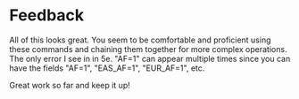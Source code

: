 # Feedback

All of this looks great. You seem to be comfortable and proficient using these commands and chaining them together for more complex operations. The only error I see in in 5e. "AF=1" can appear multiple times since you can have the fields "AF=1", "EAS_AF=1", "EUR_AF=1", etc.

Great work so far and keep it up!